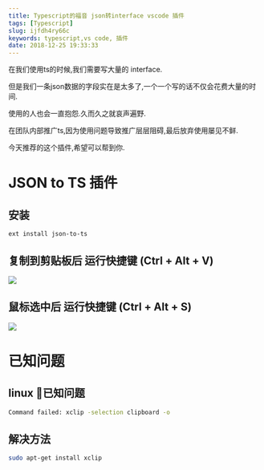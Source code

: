 ```yaml
---
title: Typescript的福音 json转interface vscode 插件
tags: [Typescript]
slug: ijfdh4ry66c
keywords: typescript,vs code, 插件
date: 2018-12-25 19:33:33
---
```

在我们使用ts的时候,我们需要写大量的 interface.

但是我们一条json数据的字段实在是太多了,一个一个写的话不仅会花费大量的时间.

使用的人也会一直抱怨.久而久之就哀声遍野.

在团队内部推广ts,因为使用问题导致推广层层阻碍,最后放弃使用屡见不鲜.

今天推荐的这个插件,希望可以帮到你.

# JSON to TS 插件

## 安装
```
ext install json-to-ts
```

## 复制到剪贴板后 运行快捷键 (Ctrl + Alt + V)
![](https://github.com/MariusAlch/vscode-json-to-ts/raw/master/./images/clipboard.gif)

## 鼠标选中后 运行快捷键 (Ctrl + Alt + S)
![](https://github.com/MariusAlch/vscode-json-to-ts/raw/master/./images/selection.gif)

# 已知问题

## linux 已知问题

```bash
Command failed: xclip -selection clipboard -o
```
## 解决方法
```bash
sudo apt-get install xclip
```